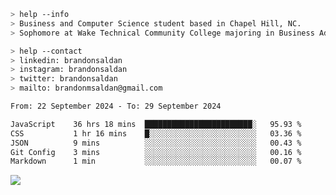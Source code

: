 ````bash
> help --info
> Business and Computer Science student based in Chapel Hill, NC.
> Sophomore at Wake Technical Community College majoring in Business Administration.
````

````bash
> help --contact
> linkedin: brandonsaldan
> instagram: brandonsaldan
> twitter: brandonsaldan
> mailto: brandonmsaldan@gmail.com
````

<!--START_SECTION:waka-->

```txt
From: 22 September 2024 - To: 29 September 2024

JavaScript    36 hrs 18 mins  ████████████████████████░   95.93 %
CSS           1 hr 16 mins    █░░░░░░░░░░░░░░░░░░░░░░░░   03.36 %
JSON          9 mins          ░░░░░░░░░░░░░░░░░░░░░░░░░   00.43 %
Git Config    3 mins          ░░░░░░░░░░░░░░░░░░░░░░░░░   00.16 %
Markdown      1 min           ░░░░░░░░░░░░░░░░░░░░░░░░░   00.07 %
```

<!--END_SECTION:waka-->

![](https://komarev.com/ghpvc/?username=brandonsaldan&color=6A8AFF)
